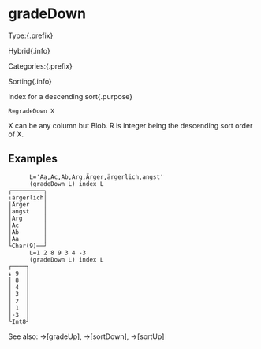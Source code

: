 # gradeDown

Type:{.prefix}

Hybrid{.info}

Categories:{.prefix}

Sorting{.info}

Index for a descending sort{.purpose}

~~~
R=gradeDown X
~~~

X can be any column but Blob. R is integer being the descending sort order of X.

## Examples

~~~
      L='Aa,Ac,Ab,Arg,Ärger,ärgerlich,angst'
      (gradeDown L) index L
┌─────────┐
↓ärgerlich│
│Ärger    │
│angst    │
│Arg      │
│Ac       │
│Ab       │
│Aa       │
└Char(9)──┘
      L=1 2 8 9 3 4 -3
      (gradeDown L) index L
┌────┐
↓ 9  │
│ 8  │
│ 4  │
│ 3  │
│ 2  │
│ 1  │
│-3  │
└Int8┘
~~~

See also: →[gradeUp], →[sortDown], →[sortUp]

